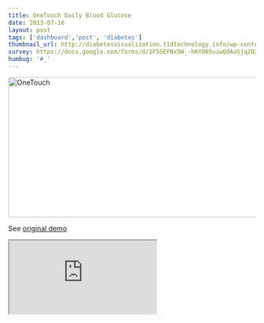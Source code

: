 ```yaml
---
title: OneTouch Daily Blood Glucose
date: 2013-07-16
layout: post
tags: ['dashboard','post', 'diabetes']
thumbnail_url: http://diabetesvisualization.t1dtechnology.info/wp-content/uploads/2013/07/OneTouch-314x224.png
survey: https://docs.google.com/forms/d/1F5SEFNx5W_-hKY065uiwQdAaSjq2Q259NdmKNhXiwcI/viewform#_
humbug: '#_'
---
```



<a href="http://diabetesvisualization.t1dtechnology.info/wp-content/uploads/2013/07/OneTouch.png"><img src="http://diabetesvisualization.t1dtechnology.info/wp-content/uploads/2013/07/OneTouch.png" alt="OneTouch" width="736" height="286" class="alignnone size-full wp-image-95" scale="0"></a>


See [original demo](https://gist.github.com/bewest/4292338)

<iframe src="http://bl.ocks.org/bewest/raw/4292338/"></iframe>
